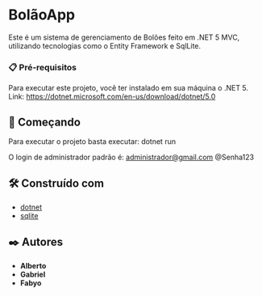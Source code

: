 # BolãoApp
Este é um sistema de gerenciamento de Bolões feito em .NET 5 MVC, utilizando tecnologias como o Entity Framework e SqlLite.

### 📋 Pré-requisitos
Para executar este projeto, você ter instalado em sua máquina o .NET 5.
Link: https://dotnet.microsoft.com/en-us/download/dotnet/5.0

## 🚀 Começando
Para executar o projeto basta executar:
dotnet run

O login de administrador padrão é:
administrador@gmail.com
@Senha123

## 🛠️ Construído com
* [dotnet](https://dotnet.microsoft.com/en-us/)
* [sqlite](https://www.sqlite.org/index.html)

## ✒️ Autores
* **Alberto** 
* **Gabriel** 
* **Fabyo** 